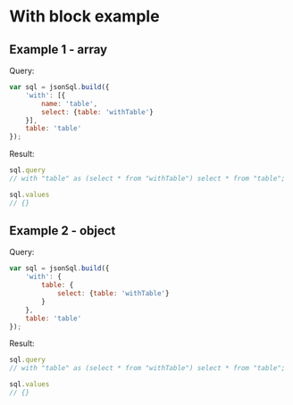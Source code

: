 # With block example

## Example 1 - array

Query:

``` js
var sql = jsonSql.build({
    'with': [{
        name: 'table',
        select: {table: 'withTable'}
    }],
    table: 'table'
});
```

Result:

``` js
sql.query
// with "table" as (select * from "withTable") select * from "table";

sql.values
// {}
```


## Example 2 - object

Query:

``` js
var sql = jsonSql.build({
    'with': {
        table: {
            select: {table: 'withTable'}
        }
    },
    table: 'table'
});
```

Result:

``` js
sql.query
// with "table" as (select * from "withTable") select * from "table";

sql.values
// {}
```
